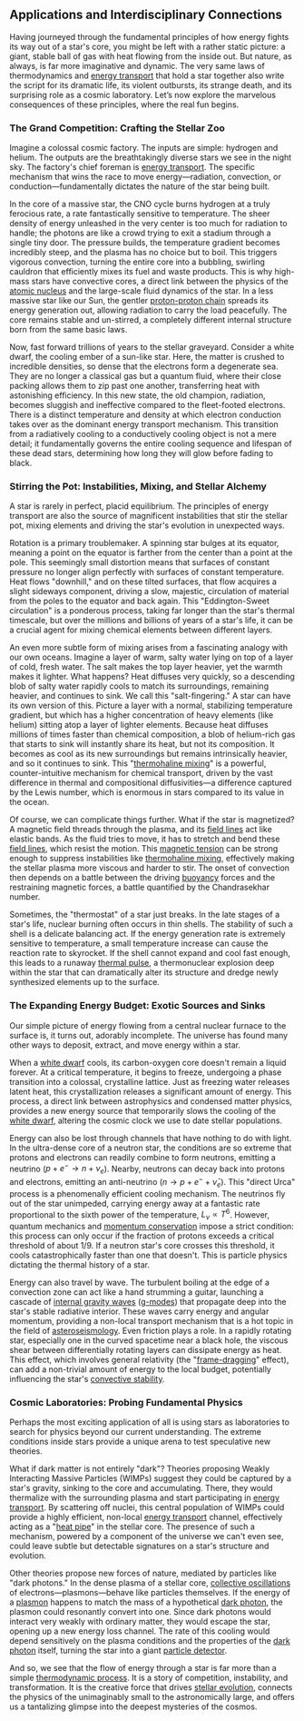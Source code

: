 ## Applications and Interdisciplinary Connections

Having journeyed through the fundamental principles of how energy fights its way out of a star's core, you might be left with a rather static picture: a giant, stable ball of gas with heat flowing from the inside out. But nature, as always, is far more imaginative and dynamic. The very same laws of thermodynamics and [energy transport](@article_id:182587) that hold a star together also write the script for its dramatic life, its violent outbursts, its strange death, and its surprising role as a cosmic laboratory. Let’s now explore the marvelous consequences of these principles, where the real fun begins.

### The Grand Competition: Crafting the Stellar Zoo

Imagine a colossal cosmic factory. The inputs are simple: hydrogen and helium. The outputs are the breathtakingly diverse stars we see in the night sky. The factory's chief foreman is [energy transport](@article_id:182587). The specific mechanism that wins the race to move energy—radiation, convection, or conduction—fundamentally dictates the nature of the star being built.

In the core of a massive star, the CNO cycle burns hydrogen at a truly ferocious rate, a rate fantastically sensitive to temperature. The sheer density of energy unleashed in the very center is too much for radiation to handle; the photons are like a crowd trying to exit a stadium through a single tiny door. The pressure builds, the temperature gradient becomes incredibly steep, and the plasma has no choice but to boil. This triggers vigorous convection, turning the entire core into a bubbling, swirling cauldron that efficiently mixes its fuel and waste products. This is why high-mass stars have convective cores, a direct link between the physics of the [atomic nucleus](@article_id:167408) and the large-scale fluid dynamics of the star. In a less massive star like our Sun, the gentler [proton-proton chain](@article_id:160156) spreads its energy generation out, allowing radiation to carry the load peacefully. The core remains stable and un-stirred, a completely different internal structure born from the same basic laws.

Now, fast forward trillions of years to the stellar graveyard. Consider a white dwarf, the cooling ember of a sun-like star. Here, the matter is crushed to incredible densities, so dense that the electrons form a degenerate sea. They are no longer a classical gas but a quantum fluid, where their close packing allows them to zip past one another, transferring heat with astonishing efficiency. In this new state, the old champion, radiation, becomes sluggish and ineffective compared to the fleet-footed electrons. There is a distinct temperature and density at which electron conduction takes over as the dominant energy transport mechanism. This transition from a radiatively cooling to a conductively cooling object is not a mere detail; it fundamentally governs the entire cooling sequence and lifespan of these dead stars, determining how long they will glow before fading to black.

### Stirring the Pot: Instabilities, Mixing, and Stellar Alchemy

A star is rarely in perfect, placid equilibrium. The principles of energy transport are also the source of magnificent instabilities that stir the stellar pot, mixing elements and driving the star's evolution in unexpected ways.

Rotation is a primary troublemaker. A spinning star bulges at its equator, meaning a point on the equator is farther from the center than a point at the pole. This seemingly small distortion means that surfaces of constant pressure no longer align perfectly with surfaces of constant temperature. Heat flows "downhill," and on these tilted surfaces, that flow acquires a slight sideways component, driving a slow, majestic, circulation of material from the poles to the equator and back again. This "Eddington-Sweet circulation" is a ponderous process, taking far longer than the star's thermal timescale, but over the millions and billions of years of a star's life, it can be a crucial agent for mixing chemical elements between different layers.

An even more subtle form of mixing arises from a fascinating analogy with our own oceans. Imagine a layer of warm, salty water lying on top of a layer of cold, fresh water. The salt makes the top layer heavier, yet the warmth makes it lighter. What happens? Heat diffuses very quickly, so a descending blob of salty water rapidly cools to match its surroundings, remaining heavier, and continues to sink. We call this "salt-fingering." A star can have its own version of this. Picture a layer with a normal, stabilizing temperature gradient, but which has a higher concentration of heavy elements (like helium) sitting atop a layer of lighter elements. Because heat diffuses millions of times faster than chemical composition, a blob of helium-rich gas that starts to sink will instantly share its heat, but not its composition. It becomes as cool as its new surroundings but remains intrinsically heavier, and so it continues to sink. This "[thermohaline mixing](@article_id:157116)" is a powerful, counter-intuitive mechanism for chemical transport, driven by the vast difference in thermal and compositional diffusivities—a difference captured by the Lewis number, which is enormous in stars compared to its value in the ocean.

Of course, we can complicate things further. What if the star is magnetized? A magnetic field threads through the plasma, and its [field lines](@article_id:171732) act like elastic bands. As the fluid tries to move, it has to stretch and bend these [field lines](@article_id:171732), which resist the motion. This [magnetic tension](@article_id:192099) can be strong enough to suppress instabilities like [thermohaline mixing](@article_id:157116), effectively making the stellar plasma more viscous and harder to stir. The onset of convection then depends on a battle between the driving [buoyancy](@article_id:138491) forces and the restraining magnetic forces, a battle quantified by the Chandrasekhar number.

Sometimes, the "thermostat" of a star just breaks. In the late stages of a star's life, nuclear burning often occurs in thin shells. The stability of such a shell is a delicate balancing act. If the energy generation rate is extremely sensitive to temperature, a small temperature increase can cause the reaction rate to skyrocket. If the shell cannot expand and cool fast enough, this leads to a runaway [thermal pulse](@article_id:159489), a thermonuclear explosion deep within the star that can dramatically alter its structure and dredge newly synthesized elements up to the surface.

### The Expanding Energy Budget: Exotic Sources and Sinks

Our simple picture of energy flowing from a central nuclear furnace to the surface is, it turns out, adorably incomplete. The universe has found many other ways to deposit, extract, and move energy within a star.

When a [white dwarf](@article_id:146102) cools, its carbon-oxygen core doesn't remain a liquid forever. At a critical temperature, it begins to freeze, undergoing a phase transition into a colossal, crystalline lattice. Just as freezing water releases latent heat, this crystallization releases a significant amount of energy. This process, a direct link between astrophysics and condensed matter physics, provides a new energy source that temporarily slows the cooling of the [white dwarf](@article_id:146102), altering the cosmic clock we use to date stellar populations.

Energy can also be lost through channels that have nothing to do with light. In the ultra-dense core of a neutron star, the conditions are so extreme that protons and electrons can readily combine to form neutrons, emitting a neutrino ($p + e^- \to n + \nu_e$). Nearby, neutrons can decay back into protons and electrons, emitting an anti-neutrino ($n \to p + e^- + \bar{\nu}_e$). This "direct Urca" process is a phenomenally efficient cooling mechanism. The neutrinos fly out of the star unimpeded, carrying energy away at a fantastic rate proportional to the sixth power of the temperature, $L_\nu \propto T^6$. However, quantum mechanics and [momentum conservation](@article_id:149470) impose a strict condition: this process can only occur if the fraction of protons exceeds a critical threshold of about 1/9. If a neutron star's core crosses this threshold, it cools catastrophically faster than one that doesn't. This is particle physics dictating the thermal history of a star.

Energy can also travel by wave. The turbulent boiling at the edge of a convection zone can act like a hand strumming a guitar, launching a cascade of [internal gravity waves](@article_id:184712) ([g-modes](@article_id:159583)) that propagate deep into the star's stable radiative interior. These waves carry energy and angular momentum, providing a non-local transport mechanism that is a hot topic in the field of [asteroseismology](@article_id:161010). Even friction plays a role. In a rapidly rotating star, especially one in the curved spacetime near a black hole, the viscous shear between differentially rotating layers can dissipate energy as heat. This effect, which involves general relativity (the "[frame-dragging](@article_id:159698)" effect), can add a non-trivial amount of energy to the local budget, potentially influencing the star's [convective stability](@article_id:152457).

### Cosmic Laboratories: Probing Fundamental Physics

Perhaps the most exciting application of all is using stars as laboratories to search for physics beyond our current understanding. The extreme conditions inside stars provide a unique arena to test speculative new theories.

What if dark matter is not entirely "dark"? Theories proposing Weakly Interacting Massive Particles (WIMPs) suggest they could be captured by a star's gravity, sinking to the core and accumulating. There, they would thermalize with the surrounding plasma and start participating in [energy transport](@article_id:182587). By scattering off nuclei, this central population of WIMPs could provide a highly efficient, non-local [energy transport](@article_id:182587) channel, effectively acting as a "[heat pipe](@article_id:148821)" in the stellar core. The presence of such a mechanism, powered by a component of the universe we can't even see, could leave subtle but detectable signatures on a star's structure and evolution.

Other theories propose new forces of nature, mediated by particles like "dark photons." In the dense plasma of a stellar core, [collective oscillations](@article_id:158479) of electrons—plasmons—behave like particles themselves. If the energy of a [plasmon](@article_id:137527) happens to match the mass of a hypothetical [dark photon](@article_id:158291), the plasmon could resonantly convert into one. Since dark photons would interact very weakly with ordinary matter, they would escape the star, opening up a new energy loss channel. The rate of this cooling would depend sensitively on the plasma conditions and the properties of the [dark photon](@article_id:158291) itself, turning the star into a giant [particle detector](@article_id:264727).

And so, we see that the flow of energy through a star is far more than a simple [thermodynamic process](@article_id:141142). It is a story of competition, instability, and transformation. It is the creative force that drives [stellar evolution](@article_id:149936), connects the physics of the unimaginably small to the astronomically large, and offers us a tantalizing glimpse into the deepest mysteries of the cosmos.